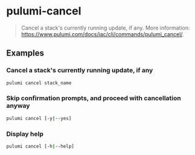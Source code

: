 # pulumi-cancel

> Cancel a stack's currently running update, if any. More information: <https://www.pulumi.com/docs/iac/cli/commands/pulumi_cancel/>.

## Examples

### Cancel a stack's currently running update, if any

```bash
pulumi cancel stack_name
```

### Skip confirmation prompts, and proceed with cancellation anyway

```bash
pulumi cancel [-y|--yes]
```

### Display help

```bash
pulumi cancel [-h|--help]
```
